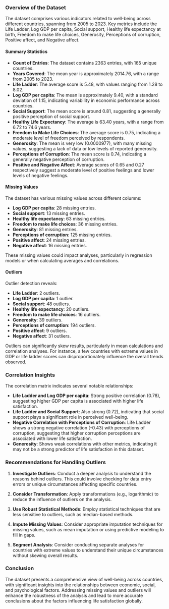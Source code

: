 ### Overview of the Dataset

The dataset comprises various indicators related to well-being across different countries, spanning from 2005 to 2023. Key metrics include the Life Ladder, Log GDP per capita, Social support, Healthy life expectancy at birth, Freedom to make life choices, Generosity, Perceptions of corruption, Positive affect, and Negative affect. 

#### Summary Statistics

- **Count of Entries**: The dataset contains 2363 entries, with 165 unique countries.
- **Years Covered**: The mean year is approximately 2014.76, with a range from 2005 to 2023.
- **Life Ladder**: The average score is 5.48, with values ranging from 1.28 to 8.02.
- **Log GDP per capita**: The mean is approximately 9.40, with a standard deviation of 1.15, indicating variability in economic performance across countries.
- **Social Support**: The mean score is around 0.81, suggesting a generally positive perception of social support.
- **Healthy Life Expectancy**: The average is 63.40 years, with a range from 6.72 to 74.6 years.
- **Freedom to Make Life Choices**: The average score is 0.75, indicating a moderate level of freedom perceived by respondents.
- **Generosity**: The mean is very low (0.0000977), with many missing values, suggesting a lack of data or low levels of reported generosity.
- **Perceptions of Corruption**: The mean score is 0.74, indicating a generally negative perception of corruption.
- **Positive and Negative Affect**: Average scores of 0.65 and 0.27 respectively suggest a moderate level of positive feelings and lower levels of negative feelings.

#### Missing Values

The dataset has various missing values across different columns:
- **Log GDP per capita**: 28 missing entries.
- **Social support**: 13 missing entries.
- **Healthy life expectancy**: 63 missing entries.
- **Freedom to make life choices**: 36 missing entries.
- **Generosity**: 81 missing entries.
- **Perceptions of corruption**: 125 missing entries.
- **Positive affect**: 24 missing entries.
- **Negative affect**: 16 missing entries.

These missing values could impact analyses, particularly in regression models or when calculating averages and correlations.

#### Outliers

Outlier detection reveals:
- **Life Ladder**: 2 outliers.
- **Log GDP per capita**: 1 outlier.
- **Social support**: 48 outliers.
- **Healthy life expectancy**: 20 outliers.
- **Freedom to make life choices**: 16 outliers.
- **Generosity**: 39 outliers.
- **Perceptions of corruption**: 194 outliers.
- **Positive affect**: 9 outliers.
- **Negative affect**: 31 outliers.

Outliers can significantly skew results, particularly in mean calculations and correlation analyses. For instance, a few countries with extreme values in GDP or life ladder scores can disproportionately influence the overall trends observed.

### Correlation Insights

The correlation matrix indicates several notable relationships:
- **Life Ladder and Log GDP per capita**: Strong positive correlation (0.78), suggesting higher GDP per capita is associated with higher life satisfaction.
- **Life Ladder and Social Support**: Also strong (0.72), indicating that social support plays a significant role in perceived well-being.
- **Negative Correlation with Perceptions of Corruption**: Life Ladder shows a strong negative correlation (-0.43) with perceptions of corruption, suggesting that higher corruption perceptions are associated with lower life satisfaction.
- **Generosity**: Shows weak correlations with other metrics, indicating it may not be a strong predictor of life satisfaction in this dataset.

### Recommendations for Handling Outliers

1. **Investigate Outliers**: Conduct a deeper analysis to understand the reasons behind outliers. This could involve checking for data entry errors or unique circumstances affecting specific countries.
   
2. **Consider Transformation**: Apply transformations (e.g., logarithmic) to reduce the influence of outliers on the analysis.
   
3. **Use Robust Statistical Methods**: Employ statistical techniques that are less sensitive to outliers, such as median-based methods.
   
4. **Impute Missing Values**: Consider appropriate imputation techniques for missing values, such as mean imputation or using predictive modeling to fill in gaps.
   
5. **Segment Analysis**: Consider conducting separate analyses for countries with extreme values to understand their unique circumstances without skewing overall results.

### Conclusion

The dataset presents a comprehensive view of well-being across countries, with significant insights into the relationships between economic, social, and psychological factors. Addressing missing values and outliers will enhance the robustness of the analysis and lead to more accurate conclusions about the factors influencing life satisfaction globally.